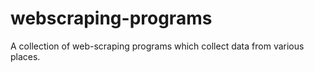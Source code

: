 # webscraping-programs
A collection of web-scraping programs which collect data from various places.
